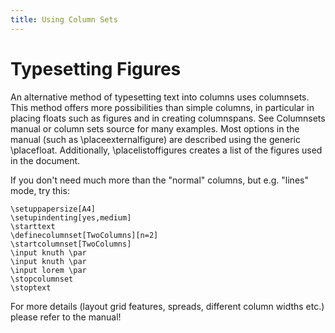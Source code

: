 ```yaml
---
title: Using Column Sets
---
```


# Typesetting Figures

An alternative method of typesetting text into columns uses columnsets. 
This method offers more possibilities than simple columns, in particular in placing floats such as figures and in creating columnspans. 
See Columnsets manual or column sets source for many examples.
Most options in the manual (such as \placeexternalfigure) are described using the generic \placefloat. 
Additionally, \placelistoffigures creates a list of the figures used in the document.

If you don't need much more than the "normal" columns, but e.g. "lines" mode, try this:

    \setuppapersize[A4]
    \setupindenting[yes,medium]
    \starttext
    \definecolumnset[TwoColumns][n=2]
    \startcolumnset[TwoColumns]
    \input knuth \par
    \input knuth \par
    \input lorem \par
    \stopcolumnset
    \stoptext


For more details (layout grid features, spreads, different column widths etc.) please refer to the manual!